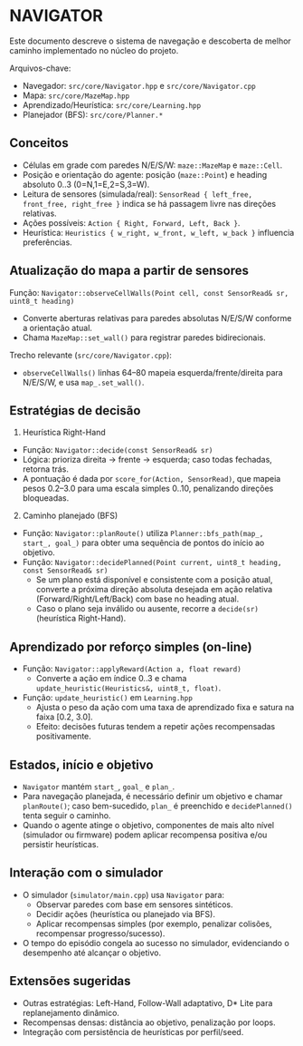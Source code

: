 # NAVIGATOR

Este documento descreve o sistema de navegação e descoberta de melhor caminho implementado no núcleo do projeto.

Arquivos-chave:
- Navegador: `src/core/Navigator.hpp` e `src/core/Navigator.cpp`
- Mapa: `src/core/MazeMap.hpp`
- Aprendizado/Heurística: `src/core/Learning.hpp`
- Planejador (BFS): `src/core/Planner.*`

## Conceitos

- Células em grade com paredes N/E/S/W: `maze::MazeMap` e `maze::Cell`.
- Posição e orientação do agente: posição (`maze::Point`) e heading absoluto 0..3 (0=N,1=E,2=S,3=W).
- Leitura de sensores (simulada/real): `SensorRead { left_free, front_free, right_free }` indica se há passagem livre nas direções relativas.
- Ações possíveis: `Action { Right, Forward, Left, Back }`.
- Heurística: `Heuristics { w_right, w_front, w_left, w_back }` influencia preferências.

## Atualização do mapa a partir de sensores

Função: `Navigator::observeCellWalls(Point cell, const SensorRead& sr, uint8_t heading)`
- Converte aberturas relativas para paredes absolutas N/E/S/W conforme a orientação atual.
- Chama `MazeMap::set_wall()` para registrar paredes bidirecionais.

Trecho relevante (`src/core/Navigator.cpp`):
- `observeCellWalls()` linhas 64–80 mapeia esquerda/frente/direita para N/E/S/W, e usa `map_.set_wall()`.

## Estratégias de decisão

1) Heurística Right-Hand
- Função: `Navigator::decide(const SensorRead& sr)`
- Lógica: prioriza direita → frente → esquerda; caso todas fechadas, retorna trás.
- A pontuação é dada por `score_for(Action, SensorRead)`, que mapeia pesos 0.2–3.0 para uma escala simples 0..10, penalizando direções bloqueadas.

2) Caminho planejado (BFS)
- Função: `Navigator::planRoute()` utiliza `Planner::bfs_path(map_, start_, goal_)` para obter uma sequência de pontos do início ao objetivo.
- Função: `Navigator::decidePlanned(Point current, uint8_t heading, const SensorRead& sr)`
  - Se um plano está disponível e consistente com a posição atual, converte a próxima direção absoluta desejada em ação relativa (Forward/Right/Left/Back) com base no heading atual.
  - Caso o plano seja inválido ou ausente, recorre a `decide(sr)` (heurística Right-Hand).

## Aprendizado por reforço simples (on-line)

- Função: `Navigator::applyReward(Action a, float reward)`
  - Converte a ação em índice 0..3 e chama `update_heuristic(Heuristics&, uint8_t, float)`.
- Função: `update_heuristic()` em `Learning.hpp`
  - Ajusta o peso da ação com uma taxa de aprendizado fixa e satura na faixa [0.2, 3.0].
  - Efeito: decisões futuras tendem a repetir ações recompensadas positivamente.

## Estados, início e objetivo

- `Navigator` mantém `start_`, `goal_` e `plan_`.
- Para navegação planejada, é necessário definir um objetivo e chamar `planRoute()`; caso bem-sucedido, `plan_` é preenchido e `decidePlanned()` tenta seguir o caminho.
- Quando o agente atinge o objetivo, componentes de mais alto nível (simulador ou firmware) podem aplicar recompensa positiva e/ou persistir heurísticas.

## Interação com o simulador

- O simulador (`simulator/main.cpp`) usa `Navigator` para:
  - Observar paredes com base em sensores sintéticos.
  - Decidir ações (heurística ou planejado via BFS).
  - Aplicar recompensas simples (por exemplo, penalizar colisões, recompensar progresso/sucesso).
- O tempo do episódio congela ao sucesso no simulador, evidenciando o desempenho até alcançar o objetivo.

## Extensões sugeridas

- Outras estratégias: Left-Hand, Follow-Wall adaptativo, D* Lite para replanejamento dinâmico.
- Recompensas densas: distância ao objetivo, penalização por loops.
- Integração com persistência de heurísticas por perfil/seed.
